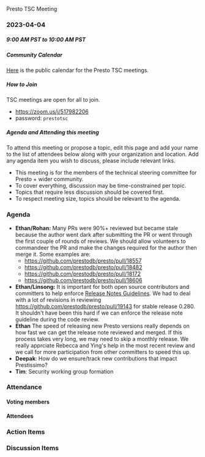 Presto TSC Meeting

### 2023-04-04
##### 9:00 AM PST to 10:00 AM PST

##### Community Calendar

[Here](https://calendar.google.com/calendar/embed?src=linuxfoundation.org_vrjlva5b0u73ps75fvnv5sasi4%40group.calendar.google.com&ctz=America%2FChicago) is the public calendar for the Presto TSC meetings.

##### How to Join

TSC meetings are open for all to join.

* https://zoom.us/j/517982206
* password: `prestotsc`

##### Agenda and Attending this meeting

To attend this meeting or propose a topic, edit this page and add your name to the list of attendees below along with your organization and location. Add any agenda item you wish to discuss, please include relevant links.

* This meeting is for the members of the technical steering committee for Presto + wider community.
* To cover everything, discussion may be time-constrained per topic.
* Topics that require less discussion should be covered first.
* To respect meeting size, topics should be relevant to the agenda.

### Agenda
* **Ethan/Rohan:** Many PRs were 90%+ reviewed but became stale because the author went dark after submitting the PR or went through the first couple of rounds of reviews. We should allow volunteers to commandeer the PR and make the changes required for the author then merge it. Some examples are:
  - https://github.com/prestodb/presto/pull/18557
  - https://github.com/prestodb/presto/pull/18482
  - https://github.com/prestodb/presto/pull/18172
  - https://github.com/prestodb/presto/pull/18606
* **Ethan/Linsong:** It is important for both open source contributors and committers to help enforce [Release Notes Guidelines](https://github.com/prestodb/presto/wiki/Release-Notes-Guidelines). We had to deal with a lot of revisions in reviewing https://github.com/prestodb/presto/pull/19143 for stable release 0.280. It shouldn't have been this hard if we can enforce the release note guideline during the code review.
* **Ethan** The speed of releasing new Presto versions really depends on how fast we can get the release note reviewed and merged. If this process takes very long, we may need to skip a monthly release. We really apprciate Rebecca and Ying's help in the most recent review and we call for more participation from other committers to speed this up.
* **Deepak**: How do we ensure/track new contributions that impact Prestissimo?
* **Tim**: Security working group formation

### Attendance
#### Voting members

#### Attendees

### Action Items

### Discussion Items
